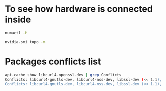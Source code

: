 # To see how hardware is connected inside

```bash
numactl -H

nvidia-smi topo -m
```

# Packages conflicts list

```bash
apt-cache show libcurl4-openssl-dev | grep Conflicts
Conflicts: libcurl4-gnutls-dev, libcurl4-nss-dev, libssl-dev (<< 1.1), libssl1.0-dev
Conflicts: libcurl4-gnutls-dev, libcurl4-nss-dev, libssl-dev (<< 1.1), libssl1.0-dev
```
